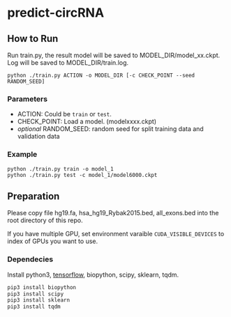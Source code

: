 # predict-circRNA

## How to Run
Run train.py, the result model will be saved to MODEL_DIR/model_xx.ckpt. Log will be saved to MODEL_DIR/train.log.
```
python ./train.py ACTION -o MODEL_DIR [-c CHECK_POINT --seed RANDOM_SEED]
```

### Parameters
+ ACTION: Could be `train` or `test`. 
+ CHECK_POINT: Load a model. (modelxxxx.ckpt)
+ *optional* RANDOM_SEED: random seed for split training data and validation data

### Example
```
python ./train.py train -o model_1
python ./train.py test -c model_1/model6000.ckpt
```

## Preparation
Please copy file hg19.fa, hsa_hg19_Rybak2015.bed, all_exons.bed into the root directory of this repo.

If you have multiple GPU, set environment varaible `CUDA_VISIBLE_DEVICES` to index of GPUs you want to use.

### Dependecies
Install python3, [tensorflow](https://github.com/tensorflow/tensorflow), biopython, scipy, sklearn, tqdm.
```bash
pip3 install biopython
pip3 install scipy
pip3 install sklearn
pip3 install tqdm
```
